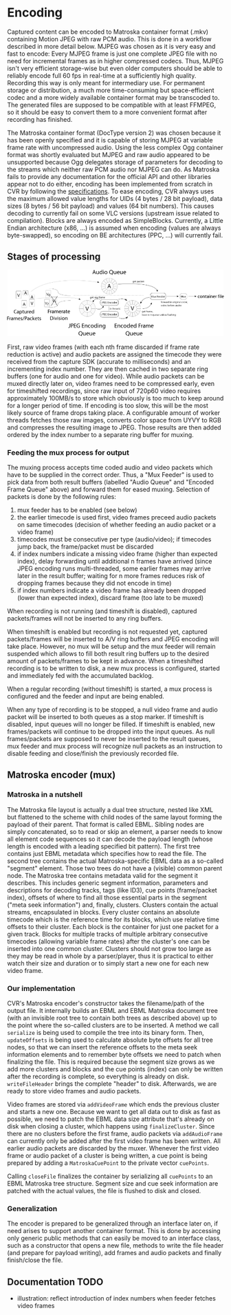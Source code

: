 # Encoding

Captured content can be encoded to Matroska container format (.mkv) containing Motion JPEG with raw PCM audio. This is done in a workflow described in more detail below. MJPEG was chosen as it is very easy and fast to encode: Every MJPEG frame is just one complete JPEG file with no need for incremental frames as in higher compressed codecs. Thus, MJPEG isn't very efficient storage-wise but even older computers should be able to reliably encode full 60 fps in real-time at a sufficiently high quality. Recording this way is only meant for intermediary use. For permanent storage or distribution, a much more time-consuming but space-efficient codec and a more widely available container format may be transcoded to. The generated files are supposed to be compatible with at least FFMPEG, so it should be easy to convert them to a more convenient format after recording has finished.

The Matroska container format (DocType version 2) was chosen because it has been openly specified and it is capable of storing MJPEG at variable frame rate with uncompressed audio. Using the less complex Ogg container format was shortly evaluated but MJPEG and raw audio appeared to be unsupported because Ogg delegates storage of parameters for decoding to the streams which neither raw PCM audio nor MJPEG can do. As Matroska fails to provide any documentation for the official API and other libraries appear not to do either, encoding has been implemented from scratch in CVR by following the [specifications](http://www.matroska.org/technical/specs/index.html). To ease encoding, CVR always uses the maximum allowed value lengths for UIDs (4 bytes / 28 bit payload), data sizes (8 bytes / 56 bit payload) and values (64 bit numbers). This causes decoding to currently fail on some VLC versions (upstream issue related to compilation). Blocks are always encoded as SimpleBlocks. Currently, a Little Endian architecture (x86, ...) is assumed when encoding (values are always byte-swapped), so encoding on BE architectures (PPC, ...) will currently fail.

## Stages of processing

![CVR queue overview](cvr-queue.png)

First, raw video frames (with each nth frame discarded if frame rate reduction is active) and audio packets are assigned the timecode they were received from the capture SDK (accurate to milliseconds) and an incrementing index number. They are then cached in two separate ring buffers (one for audio and one for video). While audio packets can be muxed directly later on, video frames need to be compressed early, even for timeshifted recordings, since raw input of 720p60 video requires approximately 100MB/s to store which obviously is too much to keep around for a longer period of time. If encoding is too slow, this will be the most likely source of frame drops taking place. A configurable amount of worker threads fetches those raw images, converts color space from UYVY to RGB and compresses the resulting image to JPEG. Those results are then added ordered by the index number to a separate ring buffer for muxing. 

### Feeding the mux process for output

The muxing process accepts time coded audio and video packets which have to be supplied in the correct order. Thus, a "Mux Feeder" is used to pick data from both result buffers (labelled "Audio Queue" and "Encoded Frame Queue" above) and forward them for eased muxing. Selection of packets is done by the following rules:

1. mux feeder has to be enabled (see below)
2. the earlier timecode is used first, video frames preceed audio packets on same timecodes (decision of whether feeding an audio packet or a video frame)
3. timecodes must be consecutive per type (audio/video); if timecodes jump back, the frame/packet must be discarded
4. if index numbers indicate a missing video frame (higher than expected index), delay forwarding until additional n frames have arrived (since JPEG encoding runs multi-threaded, some earlier frames may arrive later in the result buffer; waiting for n more frames reduces risk of dropping frames because they did not encode in time)
5. if index numbers indicate a video frame has already been dropped (lower than expected index), discard frame (too late to be muxed)

When recording is not running (and timeshift is disabled), captured packets/frames will not be inserted to any ring buffers.

When timeshift is enabled but recording is not requested yet, captured packets/frames will be inserted to A/V ring buffers and JPEG encoding will take place. However, no mux will be setup and the mux feeder will remain suspended which allows to fill both result ring buffers up to the desired amount of packets/frames to be kept in advance. When a timeshifted recording is to be written to disk, a new mux process is configured, started and immediately fed with the accumulated backlog.

When a regular recording (without timeshift) is started, a mux process is configured and the feeder and input are being enabled.

When any type of recording is to be stopped, a null video frame and audio packet will be inserted to both queues as a stop marker. If timeshift is disabled, input queues will no longer be filled. If timeshift is enabled, new frames/packets will continue to be dropped into the input queues. As null frames/packets are supposed to never be inserted to the result queues, mux feeder and mux process will recognize null packets as an instruction to disable feeding and close/finish the previously recorded file.

## Matroska encoder (mux)

### Matroska in a nutshell

The Matroska file layout is actually a dual tree structure, nested like XML but flattened to the scheme <element code sequence><payload length><payload data> with child nodes of the same layout forming the payload of their parent. That format is called EBML. Sibling nodes are simply concatenated, so to read or skip an element, a parser needs to know all element code sequences so it can decode the payload length (whose length is encoded with a leading specified bit pattern). The first tree contains just EBML metadata which specifies how to read the file. The second tree contains the actual Matroska-specific EBML data as a so-called "segment" element. Those two trees do not have a (visible) common parent node. The Matroska tree contains metadata valid for the segment it describes. This includes generic segment information, parameters and descriptions for decoding tracks, tags (like ID3), cue points (frame/packet index), offsets of where to find all those essential parts in the segment ("meta seek information") and, finally, clusters. Clusters contain the actual streams, encapsulated in blocks. Every cluster contains an absolute timecode which is the reference time for its blocks, which use relative time offsets to their cluster. Each block is the container for just one packet for a given track. Blocks for multiple tracks of multiple arbitrary consecutive timecodes (allowing variable frame rates) after the cluster's one can be inserted into one common cluster. Clusters should not grow too large as they may be read in whole by a parser/player, thus it is practical to either watch their size and duration or to simply start a new one for each new video frame.

### Our implementation

CVR's Matroska encoder's constructor takes the filename/path of the output file. It internally builds an EBML and EBML Matroska document tree (with an invisible root tree to contain both trees as described above) up to the point where the so-called clusters are to be inserted. A method we call `serialize` is being used to compile the tree into its binary form. Then, `updateOffsets` is being used to calculate absolute byte offsets for all tree nodes, so that we can insert the reference offsets to the meta seek information elements and to remember byte offsets we need to patch when finalizing the file. This is required because the segment size grows as we add more clusters and blocks and the cue points (index) can only be written after the recording is complete, so everything is already on disk. `writeFileHeader` brings the complete "header" to disk. Afterwards, we are ready to store video frames and audio packets.

Video frames are stored via `addVideoFrame` which ends the previous cluster and starts a new one. Because we want to get all data out to disk as fast as possible, we need to patch the EBML data size attribute that's already on disk when closing a cluster, which happens using `finalizeCluster`. Since there are no clusters before the first frame, audio packets via `addAudioFrame` can currently only be added after the first video frame has been written. All earlier audio packets are discarded by the muxer. Whenever the first video frame or audio packet of a cluster is being written, a cue point is being prepared by adding a `MatroskaCuePoint` to the private vector `cuePoints`.

Calling `closeFile` finalizes the container by serializing all `cuePoints` to an EBML Matroska tree structure. Segment size and cue seek information are patched with the actual values, the file is flushed to disk and closed.


### Generalization

The encoder is prepared to be generalized through an interface later on, if need arises to support another container format. This is done by accessing only generic public methods that can easily be moved to an interface class, such as a constructor that opens a new file, methods to write the file header (and prepare for payload writing), add frames and audio packets and finally finish/close the file.


## Documentation TODO

* illustration: reflect introduction of index numbers when feeder fetches video frames
